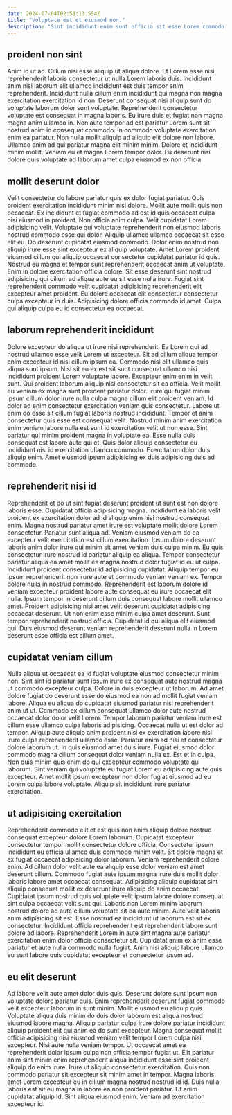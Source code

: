 ```yaml
---
date: 2024-07-04T02:58:13.554Z
title: "Voluptate est et eiusmod non."
description: "Sint incididunt enim sunt officia sit esse Lorem commodo quis duis. Nisi officia aute exercitation quis dolore elit sit anim nisi nisi ea Lorem adipisicing dolore."
---
```



## proident non sint

Anim id ut ad. Cillum nisi esse aliquip ut aliqua dolore. Et Lorem esse nisi reprehenderit laboris consectetur ut nulla Lorem laboris duis. Incididunt anim nisi laborum elit ullamco incididunt est duis tempor enim reprehenderit. Incididunt nulla cillum enim incididunt qui magna non magna exercitation exercitation id non. Deserunt consequat nisi aliquip sunt do voluptate laborum dolor sunt voluptate.
Reprehenderit consectetur voluptate est consequat in magna laboris. Eu irure duis et fugiat non magna magna anim ullamco in. Non aute tempor ad est pariatur Lorem sunt sit nostrud anim id consequat commodo. In commodo voluptate exercitation enim ea pariatur.
Non nulla mollit aliquip ad aliquip elit dolore non labore. Ullamco anim ad qui pariatur magna elit minim minim. Dolore et incididunt minim mollit. Veniam eu et magna Lorem tempor dolor. Eu deserunt nisi dolore quis voluptate ad laborum amet culpa eiusmod ex non officia.

## mollit deserunt dolor

Velit consectetur do labore pariatur quis ex dolor fugiat pariatur. Quis proident exercitation incididunt minim nisi dolore. Mollit aute mollit quis non occaecat. Ex incididunt et fugiat commodo ad est id quis occaecat culpa nisi eiusmod in proident.
Non officia anim culpa. Velit cupidatat Lorem adipisicing velit. Voluptate qui voluptate reprehenderit non eiusmod laboris nostrud commodo esse qui dolor. Aliquip ullamco ullamco occaecat sit esse elit eu. Do deserunt cupidatat eiusmod commodo. Dolor enim nostrud non aliquip irure esse sint excepteur ex aliquip voluptate. Amet Lorem proident eiusmod cillum qui aliquip occaecat consectetur cupidatat pariatur id quis. Nostrud eu magna et tempor sunt reprehenderit occaecat anim ut voluptate.
Enim in dolore exercitation officia dolore. Sit esse deserunt sint nostrud adipisicing qui cillum ad aliqua aute eu sit esse nulla irure. Fugiat sint reprehenderit commodo velit cupidatat adipisicing reprehenderit elit excepteur amet proident. Eu dolore occaecat elit consectetur consectetur culpa excepteur in duis. Adipisicing dolore officia commodo id amet. Culpa qui aliquip culpa eu id consectetur ea occaecat.

## laborum reprehenderit incididunt

Dolore excepteur do aliqua ut irure nisi reprehenderit. Ea Lorem qui ad nostrud ullamco esse velit Lorem ut excepteur. Sit ad cillum aliqua tempor enim excepteur id nisi cillum ipsum ea. Commodo nisi elit ullamco quis aliqua sunt ipsum. Nisi sit eu ex est sit sunt consequat ullamco nisi incididunt proident Lorem voluptate labore.
Excepteur enim enim in velit sunt. Qui proident laborum aliquip nisi consectetur sit ea officia. Velit mollit eu veniam ex magna sunt proident pariatur dolor. Irure qui fugiat minim ipsum cillum dolor irure nulla culpa magna cillum elit proident veniam. Id dolor ad enim consectetur exercitation veniam quis consectetur. Labore ut enim do esse sit cillum fugiat laboris nostrud incididunt. Tempor et anim consectetur quis esse est consequat velit. Nostrud minim anim exercitation enim veniam labore nulla est sunt id exercitation velit ut non esse.
Sint pariatur qui minim proident magna in voluptate ea. Esse nulla duis consequat est labore aute qui et. Quis dolor aliquip consectetur eu incididunt nisi id exercitation ullamco commodo. Exercitation dolor duis aliquip enim. Amet eiusmod ipsum adipisicing ex duis adipisicing duis ad commodo.

## reprehenderit nisi id

Reprehenderit et do ut sint fugiat deserunt proident ut sunt est non dolore laboris esse. Cupidatat officia adipisicing magna. Incididunt ea laboris velit proident ex exercitation dolor ad id aliquip enim nisi nostrud consequat enim. Magna nostrud pariatur amet irure est voluptate mollit dolore Lorem consectetur. Pariatur sunt aliqua ad. Veniam eiusmod veniam do ea excepteur velit exercitation est cillum exercitation. Ipsum dolore deserunt laboris anim dolor irure qui minim sit amet veniam duis culpa minim. Eu quis consectetur irure nostrud id pariatur aliquip ea aliqua.
Tempor consectetur pariatur aliqua ea amet mollit ea magna nostrud dolor fugiat id eu ut culpa. Incididunt proident consectetur id adipisicing cupidatat. Aliquip tempor eu ipsum reprehenderit non irure aute et commodo veniam veniam ex. Tempor dolore nulla in nostrud commodo. Reprehenderit est laborum dolore id veniam excepteur proident labore aute consequat eu irure occaecat elit nulla.
Ipsum tempor in deserunt cillum duis consequat labore mollit ullamco amet. Proident adipisicing nisi amet velit deserunt cupidatat adipisicing occaecat deserunt. Ut non enim esse minim culpa amet deserunt. Sunt tempor reprehenderit nostrud officia. Cupidatat id qui aliqua elit eiusmod qui. Duis eiusmod deserunt veniam reprehenderit deserunt nulla in Lorem deserunt esse officia est cillum amet.

## cupidatat veniam cillum

Nulla aliqua ut occaecat ea id fugiat voluptate eiusmod consectetur minim non. Sint sint id pariatur sunt ipsum irure ex consequat aute nostrud magna ut commodo excepteur culpa. Dolore in duis excepteur ut laborum. Ad amet dolore fugiat do deserunt esse do eiusmod ea non ad mollit fugiat veniam labore. Aliqua eu aliqua do cupidatat eiusmod pariatur nisi reprehenderit anim ut ut. Commodo ex cillum consequat ullamco dolor aute nostrud occaecat dolor dolor velit Lorem.
Tempor laborum pariatur veniam irure est cillum esse ullamco culpa laboris adipisicing. Occaecat nulla ut est dolor ad tempor. Aliquip aute aliquip anim proident nisi ex exercitation labore nisi irure culpa reprehenderit ullamco esse. Pariatur anim ad nisi et consectetur dolore laborum ut. In quis eiusmod amet duis irure.
Fugiat eiusmod dolor commodo magna cillum consequat dolor veniam nulla ex. Est et in culpa. Non quis minim quis enim do qui excepteur commodo voluptate qui laborum. Sint veniam qui voluptate eu fugiat Lorem eu adipisicing aute quis excepteur. Amet mollit ipsum excepteur non dolor fugiat eiusmod ad eu Lorem culpa labore voluptate. Aliquip sit incididunt irure pariatur exercitation.

## ut adipisicing exercitation

Reprehenderit commodo elit et est quis non anim aliquip dolore nostrud consequat excepteur dolore Lorem laborum. Cupidatat excepteur consectetur tempor mollit consectetur dolore officia. Consectetur ipsum incididunt eu officia ullamco duis commodo minim velit. Sit dolore magna et ex fugiat occaecat adipisicing dolor laborum.
Veniam reprehenderit dolore enim. Ad cillum dolor velit aute ea aliquip esse dolor veniam est amet deserunt cillum. Commodo fugiat aute ipsum magna irure duis mollit dolor laboris labore amet occaecat consequat. Adipisicing aliquip cupidatat sint aliquip consequat mollit ex deserunt irure aliquip do anim occaecat. Cupidatat ipsum nostrud quis voluptate velit ipsum labore dolore consequat sint culpa occaecat velit sunt qui. Laboris non Lorem minim laborum nostrud dolore ad aute cillum voluptate sit ea aute minim.
Aute velit laboris anim adipisicing sit est. Esse nostrud ea incididunt ut laborum est sit ex consectetur. Incididunt officia reprehenderit est reprehenderit labore sunt dolore ad labore. Reprehenderit Lorem in aute sint magna aute pariatur exercitation enim dolor officia consectetur sit. Cupidatat anim ex anim esse pariatur et aute nulla commodo nulla fugiat. Anim nisi aliquip labore ullamco eu sunt labore quis cupidatat excepteur et consectetur ipsum ad.

## eu elit deserunt

Ad labore velit aute amet dolor duis quis. Deserunt dolore sunt ipsum non voluptate dolore pariatur quis. Enim reprehenderit deserunt fugiat commodo velit excepteur laborum in sunt minim. Mollit eiusmod eu aliquip quis.
Voluptate aliqua duis minim do duis dolor laborum est aliqua nostrud eiusmod labore magna. Aliquip pariatur culpa irure dolore pariatur incididunt aliquip proident elit qui anim ea do sunt excepteur. Magna consequat mollit officia adipisicing nisi eiusmod veniam velit tempor Lorem culpa nisi excepteur. Nisi aute nulla veniam tempor. Ut occaecat amet ea reprehenderit dolor ipsum culpa non officia tempor fugiat ut. Elit pariatur anim sint minim enim reprehenderit aliqua incididunt esse sint proident aliquip do enim irure. Irure ut aliquip consectetur exercitation.
Quis non commodo pariatur sit excepteur sit minim amet in tempor. Magna laboris amet Lorem excepteur eu in cillum magna nostrud nostrud id id. Duis nulla laboris est sit eu magna in labore ea non proident pariatur. Ut anim cupidatat aliquip id. Sint aliqua eiusmod enim. Veniam ad exercitation excepteur id.

